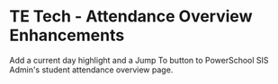 # TE Tech - Attendance Overview Enhancements

Add a current day highlight and a Jump To button to PowerSchool SIS Admin's student attendance overview page.